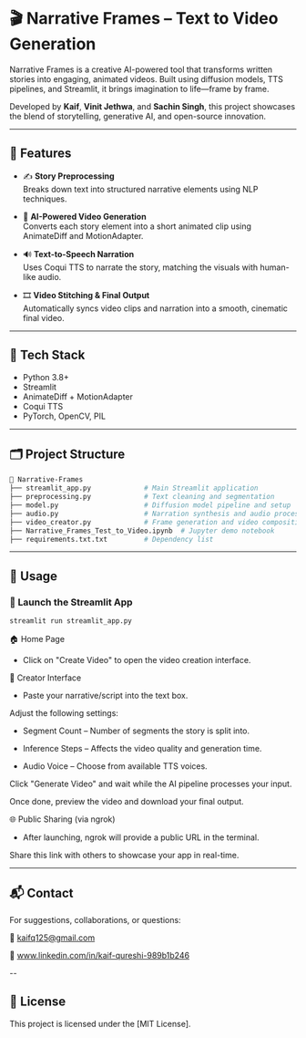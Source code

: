 
# 🎬 Narrative Frames – Text to Video Generation

Narrative Frames is a creative AI-powered tool that transforms written stories into engaging, animated videos. Built using diffusion models, TTS pipelines, and Streamlit, it brings imagination to life—frame by frame.

Developed by **Kaif**, **Vinit Jethwa**, and **Sachin Singh**, this project showcases the blend of storytelling, generative AI, and open-source innovation.

---

## 🚀 Features

- ✍️ **Story Preprocessing**  
  Breaks down text into structured narrative elements using NLP techniques.

- 🧠 **AI-Powered Video Generation**  
  Converts each story element into a short animated clip using AnimateDiff and MotionAdapter.

- 🔊 **Text-to-Speech Narration**  
  Uses Coqui TTS to narrate the story, matching the visuals with human-like audio.

- 🎞️ **Video Stitching & Final Output**  
  Automatically syncs video clips and narration into a smooth, cinematic final video.

---

## 🧰 Tech Stack

- Python 3.8+
- Streamlit
- AnimateDiff + MotionAdapter
- Coqui TTS
- PyTorch, OpenCV, PIL

---

## 🗂️ Project Structure

```bash
📁 Narrative-Frames
├── streamlit_app.py             # Main Streamlit application
├── preprocessing.py             # Text cleaning and segmentation
├── model.py                     # Diffusion model pipeline and setup
├── audio.py                     # Narration synthesis and audio processing
├── video_creator.py             # Frame generation and video composition
├── Narrative_Frames_Test_to_Video.ipynb  # Jupyter demo notebook
├── requirements.txt.txt         # Dependency list

```
---

## 🚀 Usage

### 🔹 Launch the Streamlit App

```bash
streamlit run streamlit_app.py
```
🏠 Home Page
- Click on "Create Video" to open the video creation interface.

🎨 Creator Interface
- Paste your narrative/script into the text box.

Adjust the following settings:

- Segment Count – Number of segments the story is split into.

- Inference Steps – Affects the video quality and generation time.

- Audio Voice – Choose from available TTS voices.

Click "Generate Video" and wait while the AI pipeline processes your input.

Once done, preview the video and download your final output.

🌐 Public Sharing (via ngrok)
- After launching, ngrok will provide a public URL in the terminal.

Share this link with others to showcase your app in real-time.

---

## 📬 Contact
For suggestions, collaborations, or questions:

📧 kaifq125@gmail.com

🔗 www.linkedin.com/in/kaif-qureshi-989b1b246


--
## 📄 License

This project is licensed under the [MIT License].

